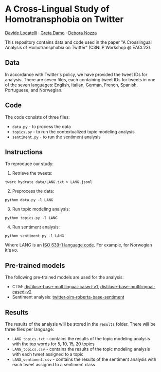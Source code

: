 # A Cross-Lingual Study of Homotransphobia on Twitter

[Davide Locatelli](http://davidelct.com) · [Greta Damo](https://milanlproc.github.io/authors/greta_damo/) · [Debora Nozza](http://dnozza.github.io/)

This repository contains data and code used in the paper "A Crosslingual Analysis of Homotransphobia on Twitter" (C3NLP Workshop @ EACL23).

## Data

In accordance with Twitter's policy, we have provided the tweet IDs for analysis. There are seven files, each containing tweet IDs for tweets in one of the seven languages: English, Italian, German, French, Spanish, Portuguese, and Norwegian.

## Code 

The code consists of three files:
- `data.py` - to process the data
- `topics.py` - to run the contextualized topic modeling analysis
- `sentiment.py` - to run the sentiment analysis

## Instructions

To reproduce our study:
1. Retrieve the tweets: 
```
twarc hydrate data/LANG.txt > LANG.jsonl
```
2. Preprocess the data:
```
python data.py -l LANG
```
3. Run topic modeling analysis:
```
python topics.py -l LANG
```
4. Run sentiment analysis:
```
python sentiment.py -l LANG
```
Where LANG is an [ISO 639-1 language code](https://en.wikipedia.org/wiki/List_of_ISO_639-1_codes). For example, for Norwegian it's `NO`.

## Pre-trained models

The following pre-trained models are used for the analysis:
- CTM: [distiluse-base-multilingual-cased-v1](https://huggingface.co/sentence-transformers/distiluse-base-multilingual-cased-v1), [distiluse-base-multilingual-cased-v2](https://huggingface.co/sentence-transformers/distiluse-base-multilingual-cased-v2)
- Sentiment analysis: [twitter-xlm-roberta-base-sentiment](https://huggingface.co/cardiffnlp/twitter-xlm-roberta-base-sentiment)

## Results

The results of the analysis will be stored in the `results` folder. There will be three files per language: 
- `LANG_topics.txt` - contains the results of the topic modeling analysis with the top words for 5, 10, 15, 20 topics
- `LANG_topics.csv` - contains the results of the topic modeling analysis with each tweet assigned to a topic
- `LANG_sentiment.csv` - contains the results of the sentiment analysis with each tweet assigned to a sentiment class
